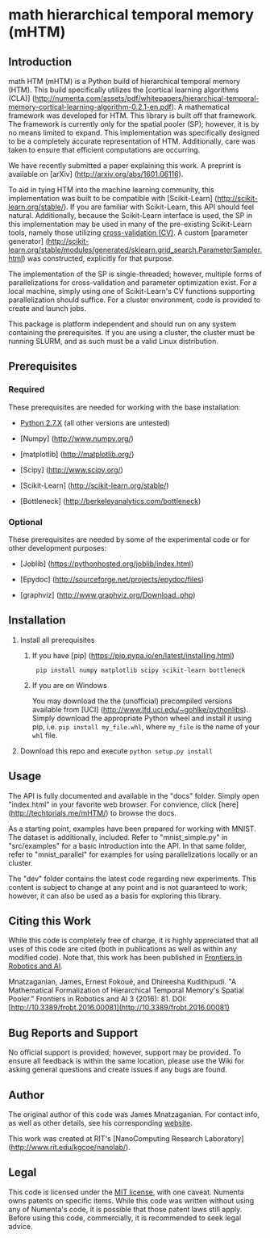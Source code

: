 # math hierarchical temporal memory (mHTM)

## Introduction
math HTM (mHTM) is a Python build of hierarchical temporal memory (HTM). This build specifically utilizes the [cortical learning algorithms (CLA)] (http://numenta.com/assets/pdf/whitepapers/hierarchical-temporal-memory-cortical-learning-algorithm-0.2.1-en.pdf). A mathematical framework was developed for HTM. This library is built off that framework. The framework is currently only for the spatial pooler (SP); however, it is by no means limited to expand. This implementation was specifically designed to be a completely accurate representation of HTM. Additionally, care was taken to ensure that efficient computations are occurring.

We have recently submitted a paper explaining this work. A preprint is available on [arXiv] (http://arxiv.org/abs/1601.06116).

To aid in tying HTM into the machine learning community, this implementation was built to be compatible with [Scikit-Learn] (http://scikit-learn.org/stable/). If you are familiar with Scikit-Learn, this API should feel natural. Additionally, because the Scikit-Learn interface is used, the SP in this implementation may be used in many of the pre-existing Scikit-Learn tools, namely those utilizing [cross-validation (CV)](http://scikit-learn.org/stable/modules/cross_validation.html). A custom [parameter generator] (http://scikit-learn.org/stable/modules/generated/sklearn.grid_search.ParameterSampler.html) was constructed, explicitly for that purpose.

The implementation of the SP is single-threaded; however, multiple forms of parallelizations for cross-validation and parameter optimization exist. For a local machine, simply using one of Scikit-Learn's CV functions supporting parallelization should suffice. For a cluster environment, code is provided to create and launch jobs.

This package is platform independent and should run on any system containing the prerequisites. If you are using a cluster, the cluster must be running SLURM, and as such must be a valid Linux distribution.

## Prerequisites
### Required
These prerequisites are needed for working with the base installation:

* [Python 2.7.X](https://www.python.org/downloads/release/python-279/) (all other versions are untested)

* [Numpy] (http://www.numpy.org/)

* [matplotlib] (http://matplotlib.org/)

* [Scipy] (http://www.scipy.org/)

* [Scikit-Learn] (http://scikit-learn.org/stable/)

* [Bottleneck] (http://berkeleyanalytics.com/bottleneck)

### Optional
These prerequisites are needed by some of the experimental code or for other development purposes:

* [Joblib] (https://pythonhosted.org/joblib/index.html)

* [Epydoc] (http://sourceforge.net/projects/epydoc/files)

* [graphviz] (http://www.graphviz.org/Download..php)

## Installation
1. Install all prerequisites

    1. If you have [pip] (https://pip.pypa.io/en/latest/installing.html)

            pip install numpy matplotlib scipy scikit-learn bottleneck
	
    2. If you are on Windows
  
        You may download the the (unofficial) precompiled versions available from [UCI] (http://www.lfd.uci.edu/~gohlke/pythonlibs). Simply download the appropriate Python wheel and install it using pip, i.e. `pip install my_file.whl`, where `my_file` is the name of your `whl` file.

2. Download this repo and execute `python setup.py install`

## Usage
The API is fully documented and available in the "docs" folder. Simply open "index.html" in your favorite web browser. For convience, click [here] (http://techtorials.me/mHTM/) to browse the docs.

As a starting point, examples have been prepared for working with MNIST. The dataset is additionally, included. Refer to "mnist_simple.py" in "src/examples" for a basic introduction into the API. In that same folder, refer to "mnist_parallel" for examples for using parallelizations locally or an cluster.

The "dev" folder contains the latest code regarding new experiments. This content is subject to change at any point and is not guaranteed to work; however, it can also be used as a basis for exploring this library.

## Citing this Work
While this code is completely free of charge, it is highly appreciated that all uses of this code are cited (both in publications as well as within any modified code). Note that, this work has been published in [Frontiers in Robotics and AI](http://journal.frontiersin.org/article/10.3389/frobt.2016.00081/full).  

Mnatzaganian, James, Ernest Fokoué, and Dhireesha Kudithipudi. "A Mathematical Formalization of Hierarchical Temporal Memory's Spatial Pooler." Frontiers in Robotics and AI 3 (2016): 81. DOI: [http://10.3389/frobt.2016.00081](http://10.3389/frobt.2016.00081)

## Bug Reports and Support
No official support is provided; however, support may be provided. To ensure all feedback is within the same location, please use the Wiki for asking general questions and create issues if any bugs are found.

## Author
The original author of this code was James Mnatzaganian. For contact info, as well as other details, see his corresponding [website](http://techtorials.me).

This work was created at RIT's [NanoComputing Research Laboratory] (http://www.rit.edu/kgcoe/nanolab/).

## Legal
This code is licensed under the [MIT license](http://opensource.org/licenses/mit-license.php), with one caveat. Numenta owns patents on specific items. While this code was written without using any of Numenta's code, it is possible that those patent laws still apply. Before using this code, commercially, it is recommended to seek legal advice.